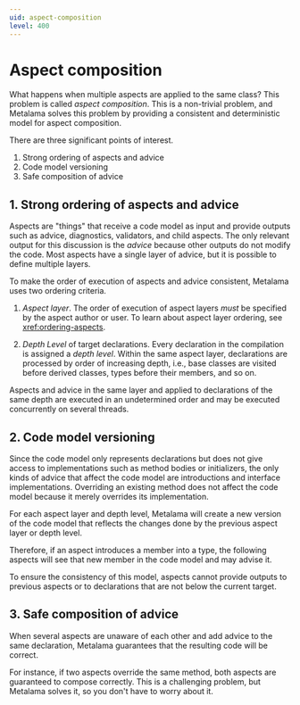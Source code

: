 ```yaml
---
uid: aspect-composition
level: 400
---
```


# Aspect composition

What happens when multiple aspects are applied to the same class? This problem is called _aspect composition_. This is a non-trivial problem, and Metalama solves this problem by providing a consistent and deterministic model for aspect composition.

There are three significant points of interest.

1. Strong ordering of aspects and advice
2. Code model versioning
3. Safe composition of advice

## 1. Strong ordering of aspects and advice

Aspects are "things" that receive a code model as input and provide outputs such as advice, diagnostics, validators, and child aspects. The only relevant output for this discussion is the _advice_ because other outputs do not modify the code. Most aspects have a single layer of advice, but it is possible to define multiple layers.

To make the order of execution of aspects and advice consistent, Metalama uses two ordering criteria.

1. _Aspect layer_. The order of execution of aspect layers _must_ be specified by the aspect author or user. To learn about aspect layer ordering, see <xref:ordering-aspects>.

2. _Depth Level_ of target declarations. Every declaration in the compilation is assigned a _depth level_. Within the same aspect layer, declarations are processed by order of increasing depth, i.e., base classes are visited before derived classes, types before their members, and so on.

Aspects and advice in the same layer and applied to declarations of the same depth are executed in an undetermined order and may be executed concurrently on several threads.

## 2. Code model versioning

Since the code model only represents declarations but does not give access to implementations such as method bodies or initializers, the only kinds of advice that affect the code model are introductions and interface implementations.  Overriding an existing method does not affect the code model because it merely overrides its implementation.

For each aspect layer and depth level, Metalama will create a new version of the code model that reflects the changes done by the previous aspect layer or depth level.

Therefore, if an aspect introduces a member into a type, the following aspects will see that new member in the code model and may advise it.

To ensure the consistency of this model, aspects cannot provide outputs to previous aspects or to declarations that are not below the current target.

## 3. Safe composition of advice

When several aspects are unaware of each other and add advice to the same declaration, Metalama guarantees that the resulting code will be correct.

For instance, if two aspects override the same method, both aspects are guaranteed to compose correctly.  This is a challenging problem, but Metalama solves it, so you don't have to worry about it.

[comment]: # (TODO: example log and cache)

